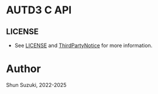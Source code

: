# AUTD3 C API

## LICENSE

* See [LICENSE](./LICENSE) and [ThirdPartyNotice](./ThirdPartyNotice.txt) for more information.

# Author

Shun Suzuki, 2022-2025
